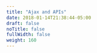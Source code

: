 ```yaml
---
title: "Ajax and APIs"
date: 2018-01-14T21:38:44-05:00
draft: false
noTitle: false
fullWidth: false
weight: 160
---
```


